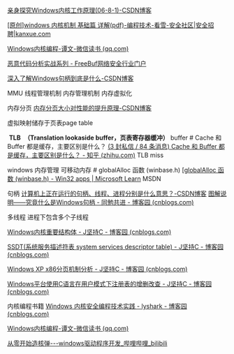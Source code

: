 [亲身探究Windows内核工作原理(06-8-1)-CSDN博客](https://blog.csdn.net/liangge/article/details/1232259)

[[原创]windows 内核机制 基础篇 详解(pdf)-编程技术-看雪-安全社区|安全招聘|kanxue.com](https://bbs.kanxue.com/thread-273423-1.htm)

[Windows内核编程-谭文-微信读书 (qq.com)](https://weread.qq.com/web/reader/91e3213071ee01be91e3e25k8f132430178f14e45fce0f7)

[恶意代码分析实战系列 - FreeBuf网络安全行业门户](https://www.freebuf.com/column/2876)

[深入了解Windows句柄到底是什么-CSDN博客](https://blog.csdn.net/wenzhou1219/article/details/17659485)

MMU 线程管理机制
内存管理机制
内存虚拟化

内存分页
[内存分页大小对性能的提升原理-CSDN博客](https://blog.csdn.net/chluknight/article/details/6689323)

虚拟映射储存于页表page table

 **TLB**
	 **（Translation lookaside buffer，页表寄存器缓冲）**
		buffer
		# Cache 和 Buffer 都是缓存，主要区别是什么？
		[(3 封私信 / 84 条消息) Cache 和 Buffer 都是缓存，主要区别是什么？ - 知乎 (zhihu.com)](https://www.zhihu.com/question/26190832)
TLB miss

windows 内存管理
	可移动内存
	# globalAlloc 函数 (winbase.h)
[[globalAlloc 函数 (winbase.h) - Win32 apps | Microsoft Learn](https://learn.microsoft.com/zh-cn/windows/win32/api/winbase/nf-winbase-globalalloc)
MSDN

句柄
[计算机上正在运行的句柄、线程、进程分别是什么意思？-CSDN博客](https://blog.csdn.net/weixin_30273763/article/details/98921364?utm_medium=distribute.pc_relevant.none-task-blog-2~default~baidujs_baidulandingword~default-0-98921364-blog-121816770.235^v38^pc_relevant_default_base&spm=1001.2101.3001.4242.1&utm_relevant_index=3)
[图解说明——究竟什么是Windows句柄 - 同勉共进 - 博客园 (cnblogs.com)](https://www.cnblogs.com/zpcdbky/p/4652151.html)

多线程
进程下包含多个子线程

[Windows内核重要结构体 - J坚持C - 博客园 (cnblogs.com)](https://www.cnblogs.com/wf751620780/p/10588949.html)

[SSDT(系统服务描述符表 system services descriptor table) - J坚持C - 博客园 (cnblogs.com)](https://www.cnblogs.com/wf751620780/p/10460863.html)

[Windows XP x86分页机制分析 - J坚持C - 博客园 (cnblogs.com)](https://www.cnblogs.com/wf751620780/p/10447453.html)

[Windows平台使用C语言在用户模式下注册表的增删改查 - J坚持C - 博客园 (cnblogs.com)](https://www.cnblogs.com/wf751620780/p/9277227.html)

内核编程书籍
[Windows 内核安全编程技术实践 - lyshark - 博客园 (cnblogs.com)](https://www.cnblogs.com/LyShark/p/16784393.html)

[Windows内核编程-谭文-微信读书 (qq.com)](https://weread.qq.com/web/reader/91e3213071ee01be91e3e25k8f132430178f14e45fce0f7)

[从零开始造核弹---windows驱动程序开发_哔哩哔哩_bilibili](https://www.bilibili.com/video/BV1QJ411A7kR/?vd_source=ba9071632abc24d7d277940ea8c3bd3a)